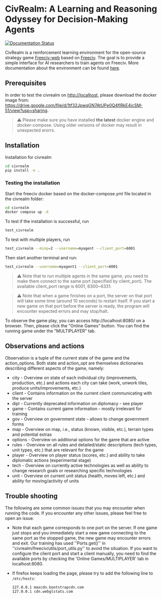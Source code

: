 # CivRealm: A Learning and Reasoning Odyssey for Decision-Making Agents

[![Documentation Status](https://readthedocs.org/projects/openreview-py/badge/?version=latest)](https://civrealm.github.io/civrealm/)

CivRealm is a reinforcement learning environment for the open-source strategy game [Freeciv-web](https://github.com/freeciv/freeciv-web) based on [Freeciv](https://www.freeciv.org/). The goal is to provide a simple interface for AI researchers to train agents on Freeciv. More documentation about the environment can be found [here](https://civrealm.github.io/civrealm/).

## Prerequisites

In order to test the civrealm on <http://localhost>, please download the docker image from: https://drive.google.com/file/d/1tf32JpwqGN7AtUPe0Q4fIRkE4icSM-51/view?usp=sharing.

> :warning:
> Please make sure you have installed **the latest** docker engine and docker-compose.
> Using older versions of docker may result in unexpected erorrs.

## Installation

Installation for civrealm

```bash
cd civrealm
pip install -e .
```

### Testing the installation

Start the freeciv docker based on the docker-compose.yml file located in the civrealm folder:

```bash
cd civrealm
docker compose up -d
```

To test if the installation is successful, run

```bash
test_civrealm 
```

To test with multiple players, run

```bash
test_civrealm --minp=2 --username=myagent --client_port=6001
```

Then start another terminal and run:

```bash
test_civrealm --username=myagent1 --client_port=6001
```
> :warning:
> Note that to run multiple agents in the same game, you need to make them connect to the same port (specified by client_port). The available client_port range is 6001, 6300~6331.

> :warning:
> Note that when a game finishes on a port, the server on that port will take some time (around 10 seconds) to restart itself. If you start a new game on that port before the server is ready, the program will encounter expected errors and may stop/halt.

To observe the game play, you can access http://localhost:8080/ on a browser. Then, please click the "Online Games" button. You can find the running game under the "MULTIPLAYER" tab.

## Observations and actions

Observation is a tuple of the current state of the game and the action_options. Both state and action_opt are themselves dictionaries describing different aspects of the game, namely:

* city - Overview on state of each individual city (improvements, production, etc.) and actions each city can take (work, unwork tiles, produce units/improvements, etc.)
* client - Contains information on the current client communicating with the server
* dipl - Currently deprecated information on diplomacy - see player
* game - Contains current game information - mostly irrelevant for training
* gov - Overview on government state - allows to change government forms
* map - Overview on map, i.e., status (known, visible, etc.), terrain types and potential extras
* options - Overview on additional options for the game that are active
* rules - Overview on all rules and detailed/static descriptions (tech types, unit types, etc.) that are relevant for the game
* player - Overview on player status (scores, etc.) and ability to take diplomatic actions (experimental stage)
* tech - Overview on currently active technologies as well as ability to change research goals or researching specific technologies
* unit - Overview on current unit status (health, moves left, etc.) and ability for moving/activity of units


## Trouble shooting

The following are some common issues that you may encounter when running the code. If you encounter any other issues, please feel free to open an issue.

* Note that each game corresponds to one port on the server. If one game just stops and you immediately start a new game connecting to the same port as the stopped game, the new game may encounter errors and exit. Our training has used ''Ports.get()'' in ''civrealm/freeciv/utils/port_utils.py'' to avoid the situation. If you want to configure the client port and start a client manually, you need to find the available ports by checking the 'Online Games/MULTIPLAYER' tab in localhost:8080.

* If firefox keeps loading the page, please try to add the following line to `/etc/hosts`:

    ```bash
    127.0.0.1 maxcdn.bootstrapcdn.com
    127.0.0.1 cdn.webglstats.com
    ```

